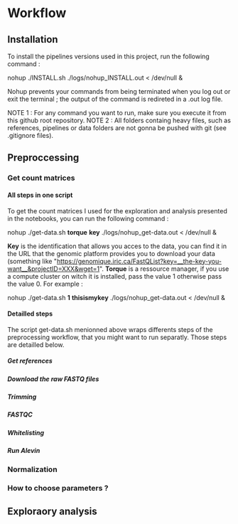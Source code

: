 # Workflow

## Installation

To install the pipelines versions used in this project, run the following command :

nohup ./INSTALL.sh ./logs/nohup_INSTALL.out < /dev/null &

Nohup prevents your commands from being terminated when you log out or exit the terminal ; the output of the command is redireted in a .out log file.


NOTE 1 : For any command you want to run, make sure you execute it from this github root repository.
NOTE 2 : All folders containg heavy files, such as references, pipelines or data folders are not gonna be pushed with git (see .gitignore files).



## Preproccessing

### Get count matrices

#### All steps in one script

To get the count matrices I used for the exploration and analysis presented in the notebooks, you can run the following command :

nohup ./get-data.sh __torque__ __key__ ./logs/nohup_get-data.out < /dev/null &

__Key__ is the identification that allows you acces to the data, you can find it in the URL that the genomic platform provides you to download your data (something like "https://genomique.iric.ca/FastQList?key=__the-key-you-want__&projectID=XXX&wget=1". __Torque__ is a ressource manager, if you use a compute cluster on witch it is installed, pass the value 1 otherwise pass the value 0. For example :

nohup ./get-data.sh __1__ __thisismykey__ ./logs/nohup_get-data.out < /dev/null &


#### Detailled steps

The script get-data.sh menionned above wraps differents steps of the preprocessing workflow, that you might want to run separatly. Those steps are detailled below.

##### Get references
##### Download the raw FASTQ files
##### Trimming
##### FASTQC
##### Whitelisting
##### Run Alevin

### Normalization


### How to choose parameters ?


## Exploraory analysis


